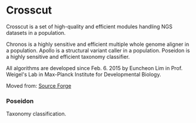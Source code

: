 # Crosscut
Crosscut is a set of high-quality and efficient modules handling NGS datasets in a population.

Chronos is a highly sensitive and efficient multiple whole genome aligner in a population.
Apollo is a structural variant caller in a population.
Poseidon is a highly sensitive and efficient taxonomy classifier.

All algorithms are developed since Feb. 6. 2015 by Euncheon Lim in Prof. Weigel's Lab in Max-Planck Institute for Developmental Biology.

Moved from: [Source Forge](https://sourceforge.net/projects/crosscut/)

### Poseidon
Taxonomy classification.
